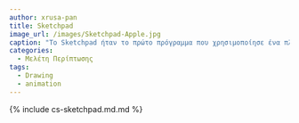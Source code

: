 ```yaml
---
author: xrusa-pan
title: Sketchpad
image_url: /images/Sketchpad-Apple.jpg
caption: "Το Sketchpad ήταν το πρώτο πρόγραμμα που χρησιμοποίησε ένα πλήρες γραφικό περιβάλλον χρήστη."
categories:
  - Μελέτη Περίπτωσης
tags:
  - Drawing
  - animation
---
```


{% include cs-sketchpad.md.md %}
